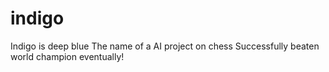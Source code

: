 # indigo
Indigo is deep blue 
The name of a AI project on chess
Successfully beaten world champion eventually!
